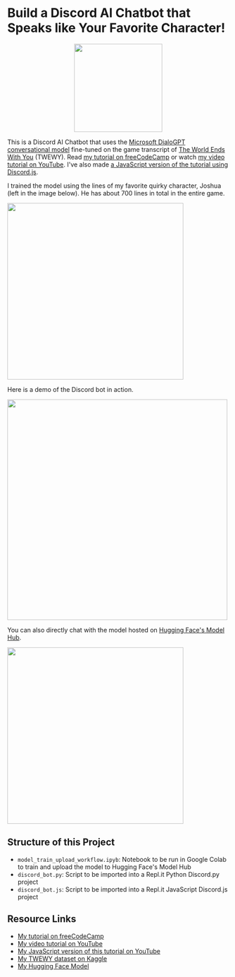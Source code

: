 # Build a Discord AI Chatbot that Speaks like Your Favorite Character!

<div align="center">
  <img src="https://github.com/RuolinZheng08/twewy-discord-chatbot/blob/main/gif-demo/icon.png" width=200>
</div>

This is a Discord AI Chatbot that uses the [Microsoft DialoGPT conversational model](https://huggingface.co/microsoft/DialoGPT-medium) fine-tuned on the game transcript of [The World Ends With You](https://en.wikipedia.org/wiki/The_World_Ends_with_You) (TWEWY). Read [my tutorial on freeCodeCamp](https://www.freecodecamp.org/news/discord-ai-chatbot/) or watch [my video tutorial on YouTube](https://youtu.be/UBwvFuTC1ZE). I've also made [a JavaScript version of the tutorial using Discord.js](https://youtu.be/XR6JFRLxe5A).

I trained the model using the lines of my favorite quirky character, Joshua (left in the image below). He has about 700 lines in total in the entire game.

<img src="https://github.com/RuolinZheng08/twewy-discord-chatbot/blob/main/gif-demo/gameplay.png" width=400><br>

Here is a demo of the Discord bot in action.

<img src="https://github.com/RuolinZheng08/twewy-discord-chatbot/blob/main/gif-demo/discord.gif" width=500><br>

You can also directly chat with the model hosted on [Hugging Face's Model Hub](https://huggingface.co/r3dhummingbird/DialoGPT-medium-joshua).

<img src="https://github.com/RuolinZheng08/twewy-discord-chatbot/blob/main/gif-demo/huggingface.gif" width=400><br>

## Structure of this Project

- `model_train_upload_workflow.ipyb`: Notebook to be run in Google Colab to train and upload the model to Hugging Face's Model Hub
- `discord_bot.py`: Script to be imported into a Repl.it Python Discord.py project
- `discord_bot.js`: Script to be imported into a Repl.it JavaScript Discord.js project

## Resource Links

- [My tutorial on freeCodeCamp](https://www.freecodecamp.org/news/discord-ai-chatbot/)
- [My video tutorial on YouTube](https://youtu.be/UBwvFuTC1ZE)
- [My JavaScript version of this tutorial on YouTube](https://youtu.be/XR6JFRLxe5A)
- [My TWEWY dataset on Kaggle](https://www.kaggle.com/ruolinzheng/twewy-game-script)
- [My Hugging Face Model](https://huggingface.co/r3dhummingbird/DialoGPT-medium-joshua)
